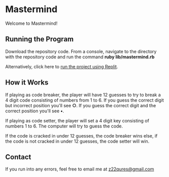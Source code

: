 # Mastermind

Welcome to Mastermind!

## Running the Program

Download the repository code. From a console, navigate to the directory with the repository code and run the command **ruby lib/mastermind.rb**

Alternatively, click here to [run the project using Replit](https://replit.com/@ZeshanQureshi/Mastermind).

## How it Works

If playing as code breaker, the player will have 12 guesses to try to break a 4 digit code consisting of numbers from 1 to 6. If you guess the correct digit but incorrect position you'll see **○**. If you guess the correct digit and the correct position you'll see **•**. 

If playing as code setter, the player will set a 4 digit key consisting of numbers 1 to 6. The computer will try to guess the code.

If the code is cracked in under 12 guesses, the code breaker wins else, if the code is not cracked in under 12 guesses, the code setter will win.

## Contact

If you run into any errors, feel free to email me at z22qures@gmail.com
